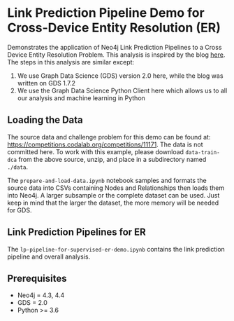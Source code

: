 # Link Prediction Pipeline Demo for Cross-Device Entity Resolution (ER)
Demonstrates the application of Neo4j Link Prediction Pipelines to a Cross Device 
Entity Resolution Problem. This analysis is inspired by the blog [here](https://towardsdatascience.com/exploring-practical-recommendation-engines-in-neo4j-ff09fe767782). The steps in this analysis are similar except:
1. We use Graph Data Science (GDS) version 2.0 here, while the blog was written on GDS 1.7.2
2. We use the Graph Data Science Python Client here which allows us to all our analysis and machine learning in Python


## Loading the Data
The source data and challenge problem for this demo can be found at: https://competitions.codalab.org/competitions/11171. The data is not committed here. To work with this example, please download `data-train-dca` from the above source, unzip, and place in a subdirectory named `./data`.  

The `prepare-and-load-data.ipynb` notebook samples and formats the source data into CSVs containing Nodes and Relationships then loads them into Neo4j. A larger subsample or the complete dataset can be used.  Just keep in mind that the larger the dataset, the more memory will be needed for GDS.

## Link Prediction Pipelines for ER
The `lp-pipeline-for-supervised-er-demo.ipynb` contains the link prediction pipeline and overall analysis. 

## Prerequisites
- Neo4j = 4.3, 4.4
- GDS = 2.0
- Python >= 3.6